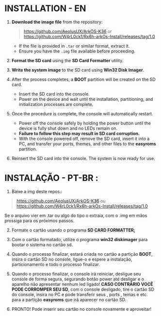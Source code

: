 # INSTALLATION - EN  

1. **Download the image file** from the repository:  
   > https://github.com/AeolusUX/ArkOS-K36 or 
   > https://github.com/W4rL0ck1/Rx6h-arkOs-Install/releases/tag/1.0

   - If the file is provided in `.tar` or similar format, extract it.  
   - Ensure you have the `.img` file available before proceeding.  

2. **Format the SD card** using the **SD Card Formatter** utility.  

3. **Write the system image** to the SD card using **Win32 Disk Imager**.  

4. After the process completes, a **BOOT** partition will be created on the SD card.  
   - Insert the SD card into the console.  
   - Power on the device and wait until the installation, partitioning, and initialization processes are complete.  

5. Once the procedure is complete, the console will automatically restart.  
   - Power off the console safely by holding the power button until the device is fully shut down and no LEDs remain on.  
   - **Failure to follow this step may result in SD card corruption.**  
   - With the console powered off, remove the SD card, insert it into a PC, and transfer your ports, themes, and other files to the **easyroms** partition.  

6. Reinsert the SD card into the console. The system is now ready for use.  


# INSTALAÇÃO - PT-BR : 

1.  Baixe a img deste repos.: 
   > https://github.com/AeolusUX/ArkOS-K36 ou
   > https://github.com/W4rL0ck1/Rx6h-arkOs-Install/releases/tag/1.0

Se o arquivo vier em .tar ou algo do tipo o extraia, com o .img em mãos prossiga para os próximos passos.

2. Formate o cartão usando o programa **SD CARD FORMATTER;**

3. Com o cartão formatado, utilize o programa **win32 diskimager** para bootar o sistema no cartão sd.

4. Quando o processo finalizar, estará criada no cartão a partição **BOOT**,  insira o cartão SD no console, ligue-o e espere a instalação, particionamento e todo o processo finalizar.

5. Quando o processo finalizar, o console irá reiniciar, desligue seu console de forma segura, segurando botão power até desligar e o aparelho não apresentar nenhum led ligado! **CASO CONTRÁRIO VOCÊ PODE CORROMPER SEU SD**, com o console desligado, tire o cartão SD do console, insira no PC e pode transferir seus , ports , temas e etc. para a partição **easyroms** que irá aparecer no cartão SD.

6. PRONTO! Pode inserir seu cartão no console novamente e aproveitar!






